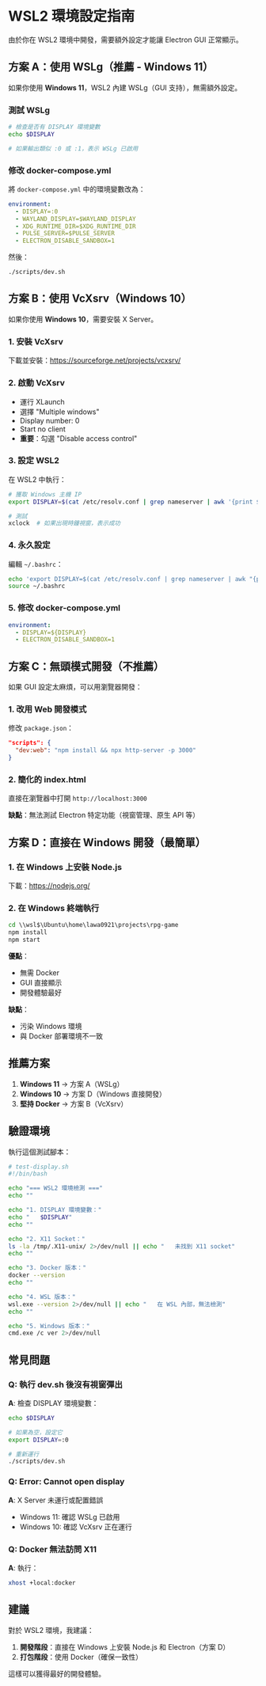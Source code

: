 # WSL2 環境設定指南

由於你在 WSL2 環境中開發，需要額外設定才能讓 Electron GUI 正常顯示。

## 方案 A：使用 WSLg（推薦 - Windows 11）

如果你使用 **Windows 11**，WSL2 內建 WSLg（GUI 支持），無需額外設定。

### 測試 WSLg

```bash
# 檢查是否有 DISPLAY 環境變數
echo $DISPLAY

# 如果輸出類似 :0 或 :1，表示 WSLg 已啟用
```

### 修改 docker-compose.yml

將 `docker-compose.yml` 中的環境變數改為：

```yaml
environment:
  - DISPLAY=:0
  - WAYLAND_DISPLAY=$WAYLAND_DISPLAY
  - XDG_RUNTIME_DIR=$XDG_RUNTIME_DIR
  - PULSE_SERVER=$PULSE_SERVER
  - ELECTRON_DISABLE_SANDBOX=1
```

然後：

```bash
./scripts/dev.sh
```

## 方案 B：使用 VcXsrv（Windows 10）

如果你使用 **Windows 10**，需要安裝 X Server。

### 1. 安裝 VcXsrv

下載並安裝：https://sourceforge.net/projects/vcxsrv/

### 2. 啟動 VcXsrv

- 運行 XLaunch
- 選擇 "Multiple windows"
- Display number: 0
- Start no client
- **重要**：勾選 "Disable access control"

### 3. 設定 WSL2

在 WSL2 中執行：

```bash
# 獲取 Windows 主機 IP
export DISPLAY=$(cat /etc/resolv.conf | grep nameserver | awk '{print $2}'):0

# 測試
xclock  # 如果出現時鐘視窗，表示成功
```

### 4. 永久設定

編輯 `~/.bashrc`：

```bash
echo 'export DISPLAY=$(cat /etc/resolv.conf | grep nameserver | awk "{print \$2}"):0' >> ~/.bashrc
source ~/.bashrc
```

### 5. 修改 docker-compose.yml

```yaml
environment:
  - DISPLAY=${DISPLAY}
  - ELECTRON_DISABLE_SANDBOX=1
```

## 方案 C：無頭模式開發（不推薦）

如果 GUI 設定太麻煩，可以用瀏覽器開發：

### 1. 改用 Web 開發模式

修改 `package.json`：

```json
"scripts": {
  "dev:web": "npm install && npx http-server -p 3000"
}
```

### 2. 簡化的 index.html

直接在瀏覽器中打開 `http://localhost:3000`

**缺點**：無法測試 Electron 特定功能（視窗管理、原生 API 等）

## 方案 D：直接在 Windows 開發（最簡單）

### 1. 在 Windows 上安裝 Node.js

下載：https://nodejs.org/

### 2. 在 Windows 終端執行

```cmd
cd \\wsl$\Ubuntu\home\lawa0921\projects\rpg-game
npm install
npm start
```

**優點**：
- 無需 Docker
- GUI 直接顯示
- 開發體驗最好

**缺點**：
- 污染 Windows 環境
- 與 Docker 部署環境不一致

## 推薦方案

1. **Windows 11** → 方案 A（WSLg）
2. **Windows 10** → 方案 D（Windows 直接開發）
3. **堅持 Docker** → 方案 B（VcXsrv）

## 驗證環境

執行這個測試腳本：

```bash
# test-display.sh
#!/bin/bash

echo "=== WSL2 環境檢測 ==="
echo ""

echo "1. DISPLAY 環境變數："
echo "   $DISPLAY"
echo ""

echo "2. X11 Socket："
ls -la /tmp/.X11-unix/ 2>/dev/null || echo "   未找到 X11 socket"
echo ""

echo "3. Docker 版本："
docker --version
echo ""

echo "4. WSL 版本："
wsl.exe --version 2>/dev/null || echo "   在 WSL 內部，無法檢測"
echo ""

echo "5. Windows 版本："
cmd.exe /c ver 2>/dev/null
```

## 常見問題

### Q: 執行 dev.sh 後沒有視窗彈出

**A**: 檢查 DISPLAY 環境變數：

```bash
echo $DISPLAY

# 如果為空，設定它
export DISPLAY=:0

# 重新運行
./scripts/dev.sh
```

### Q: Error: Cannot open display

**A**: X Server 未運行或配置錯誤

- Windows 11: 確認 WSLg 已啟用
- Windows 10: 確認 VcXsrv 正在運行

### Q: Docker 無法訪問 X11

**A**: 執行：

```bash
xhost +local:docker
```

## 建議

對於 WSL2 環境，我建議：

1. **開發階段**：直接在 Windows 上安裝 Node.js 和 Electron（方案 D）
2. **打包階段**：使用 Docker（確保一致性）

這樣可以獲得最好的開發體驗。
